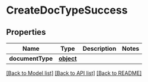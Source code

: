# CreateDocTypeSuccess

## Properties
Name | Type | Description | Notes
------------ | ------------- | ------------- | -------------
**documentType** | [**object**](.md) |  | 

[[Back to Model list]](../README.md#documentation-for-models) [[Back to API list]](../README.md#documentation-for-api-endpoints) [[Back to README]](../README.md)


